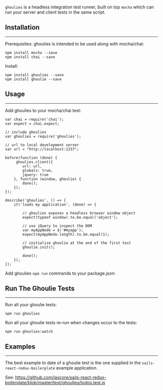 `ghoulies` is a headless integration test runner, built on top `mocha` which can run your server and client tests in the same script.

## Installation
---

Prerequisites: ghoulies is intended to be used along with mocha/chai:

```
npm install mocha --save
npm install chai --save
```

Install:

```
npm install ghoulies --save
npm install ghoulie --save
```

## Usage
---

Add ghoulies to your mocha/chai test:

```
var chai = require('chai');
var expect = chai.expect;

// include ghoulies
var ghoulies = require('ghoulies');

// url to local development server
var url = "http://localhost:1337";

before(function (done) {	
	 ghoulies.client({
		url: url,
		globals: true,
		jquery: true
	}, function (window, ghoulie) {
		done();
	});
});

describe('ghoulies', () => {
	it('loads my application', (done) => {
	
		// ghoulies exposes a headless browser window object
		expect(typeof window).to.be.equal('object');
		
		// use jQuery to inspect the DOM
		var myAppNode = $('#myapp');
		expect(myAppNode.length).to.be.equal(1);
		
		// initialize ghoulie at the end of the first test
		ghoulie.init();
		
		done();
	});
});

```

Add ghoulies `npm run` commands to your package.json:



## Run The Ghoulie Tests
---
Run all your ghoulie tests:
```
npm run ghoulies
```

Run all your ghoulie tests re-run when changes occur to the tests:
```
npm run ghoulies:watch
```

## Examples
---

The best example to date of a ghoulie test is the one supplied in the `sails-react-redux-boilerplate` example application.

See:
<a href="https://github.com/jaxcore/sails-react-redux-boilerplate/blob/master/test/ghoulies/todos.test.js">https://github.com/jaxcore/sails-react-redux-boilerplate/blob/master/test/ghoulies/todos.test.js</a>